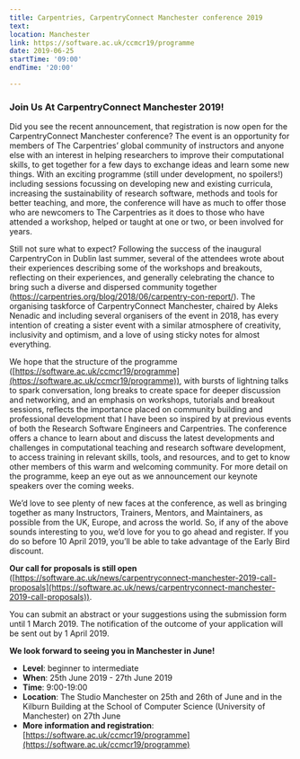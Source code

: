 ```yaml
---
title: Carpentries, CarpentryConnect Manchester conference 2019
text: 
location: Manchester
link: https://software.ac.uk/ccmcr19/programme
date: 2019-06-25
startTime: '09:00'
endTime: '20:00'

---
```


### Join Us At CarpentryConnect Manchester 2019!

Did you see the recent announcement, that registration is now open for the CarpentryConnect Manchester conference? The event is an opportunity for members of The Carpentries’ global community of instructors and anyone else with an interest in helping researchers to improve their computational skills, to get together for a few days to exchange ideas and learn some new things. With an exciting programme (still under development, no spoilers!) including sessions focussing on developing new and existing curricula, increasing the sustainability of research software, methods and tools for better teaching, and more, the conference will have as much to offer those who are newcomers to The Carpentries as it does to those who have attended a workshop, helped or taught at one or two, or been involved for years.
 
Still not sure what to expect? Following the success of the inaugural CarpentryCon in Dublin last summer, several of the attendees wrote about their experiences describing some of the workshops and breakouts, reflecting on their experiences, and generally celebrating the chance to bring such a diverse and dispersed community together
(https://carpentries.org/blog/2018/06/carpentry-con-report/).
The organising taskforce of CarpentryConnect Manchester, chaired by Aleks Nenadic and including several organisers of the event in 2018, has every intention of creating a sister event with a similar atmosphere of creativity, inclusivity and optimism, and a love of using sticky notes for almost everything.
 
We hope that the structure of the programme ([https://software.ac.uk/ccmcr19/programme](https://software.ac.uk/ccmcr19/programme)), with bursts of lightning talks to spark conversation, long breaks to create space for deeper discussion and networking, and an emphasis on workshops, tutorials and breakout sessions, reflects the importance placed on community building and professional development that I have been so inspired by at previous events of both the Research Software Engineers and Carpentries. The conference offers a chance to learn about and discuss the latest developments and challenges in computational teaching and research software development, to access training in relevant skills, tools, and resources, and to get to know other members of this warm and welcoming community. For more detail on the programme, keep an eye out as we announcement our keynote speakers over the coming weeks.
 
We’d love to see plenty of new faces at the conference, as well as bringing together as many
Instructors, Trainers, Mentors, and Maintainers, as possible from the UK, Europe, and across the world. So, if any of the above sounds interesting to you, we’d love for you to go ahead and register. If you do so before 10 April 2019, you’ll be able to take advantage of the Early Bird discount.

**Our call for proposals is still open**
([https://software.ac.uk/news/carpentryconnect-manchester-2019-call-proposals](https://software.ac.uk/news/carpentryconnect-manchester-2019-call-proposals)).

You can submit an abstract or your suggestions using the submission form until 1 March 2019. The notification of the outcome of your application will be sent out by 1 April 2019.
 
**We look forward to seeing you in Manchester in June!**

- **Level**: beginner to intermediate
- **When**: 25th June 2019 - 27th June 2019
- **Time**: 9:00-19:00
- **Location**: The Studio Manchester on 25th and 26th of June and in the Kilburn Building at the School of Computer Science (University of Manchester) on 27th June
- **More information and registration**: [https://software.ac.uk/ccmcr19/programme](https://software.ac.uk/ccmcr19/programme)

